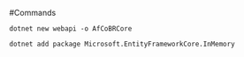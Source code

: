 #Commands

`dotnet new webapi -o AfCoBRCore`

`dotnet add package Microsoft.EntityFrameworkCore.InMemory`

